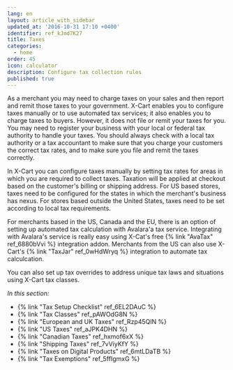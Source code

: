 ```yaml
---
lang: en
layout: article_with_sidebar
updated_at: '2016-10-31 17:10 +0400'
identifier: ref_kJmd7K27
title: Taxes
categories:
  - home
order: 45
icon: calculator
description: Configure tax collection rules
published: true
---
```

As a merchant you may need to charge taxes on your sales and then report and remit those taxes to your government. X-Cart enables you to configure taxes manually or to use automated tax services; it also enables you to charge taxes to buyers. However, it does not file or remit your taxes for you. You may need to register your business with your local or federal tax authority to handle your taxes. You should always check with a local tax authority or a tax accountant to make sure that you charge your customers the correct tax rates, and to make sure you file and remit the taxes correctly.

In X-Cart you can configure taxes manually by setting tax rates for areas in which you are required to collect taxes. Taxation will be applied at checkout based on the customer's billing or shipping address. For US based stores, taxes need to be configured for the states in which the merchant's business has nexus. For stores based outside the United States, taxes need to be set according to local tax requirements.

For merchants based in the US, Canada and the EU, there is an option of setting up automated tax calculation with Avalara'a tax service. Integrating with Avalara's service is really easy using X-Cat's free {% link "AvaTax" ref_6880bVvi %} integration addon. Merchants from the US can also use X-Cart's {% link "TaxJar" ref_0wHdWryq %} integration to automate tax calculcation.
 
You can also set up tax overrides to address unique tax laws and situations using X-Cart tax classes.

_In this section:_

*   {% link "Tax Setup Checklist" ref_6EL2DAuC %}
*   {% link "Tax Classes" ref_pAWOdG8N %}
*   {% link "European and UK Taxes" ref_Rzp45QlN %}
*   {% link "US Taxes" ref_aJPK4DHN %}
*   {% link "Canadian Taxes" ref_hxmof6xX %}
*   {% link "Shipping Taxes" ref_7vViyKfY %}
*   {% link "Taxes on Digital Products" ref_6mtLDaTB %}
*   {% link "Tax Exemptions" ref_5ffIgmxG %}
